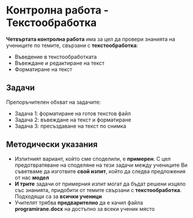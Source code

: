 # Контролна работа - Текстообработка 

**Четвъртата контролна работа** има за цел да провери знанията на учениците по темите, свързани с **текстообработка**:
 - Въведение в текстообработката
 - Въвеждане и редактиране на текст
 - Форматиране на текст
 
## Задачи
Препоръчителен обхват на задачите:
 - Задача 1: форматиране на готов текстов файл
 - Задача 2: въвеждане на текст и форматиране
 - Задача 3: пресъздаване на текст по снимка
 
## Методически указания
 - Изпитният вариант, който сме споделили, е **примерен**. С цел предотвратяване на споделяне на тези задачи между учениците Ви съветваме да изготвите **свой изпит**, който да следва предложения от нас **модел**
 - **И трите** задачи от примерния изпит могат да бъдат решени изцяло със знанията, придобити от темите свързани с **текстообработка**. Подходящи са за **всички ученици**
 - Учителят трябва **предварително** да е качил файла **programirane.docx** на достъпно за всеки ученик място
